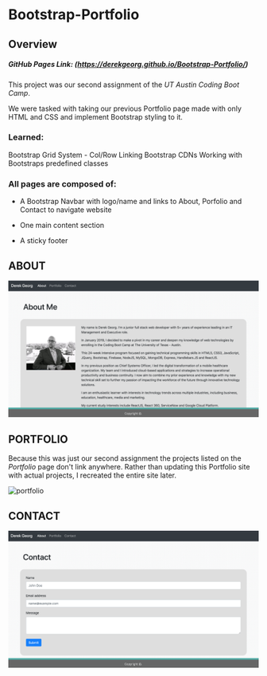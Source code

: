# Bootstrap-Portfolio
## Overview

##### GitHub Pages Link: (https://derekgeorg.github.io/Bootstrap-Portfolio/)

This project was our second assignment of the *UT Austin Coding Boot Camp*.

We were tasked with taking our previous Portfolio page made with only HTML and CSS and implement Bootstrap styling to it.

### Learned:
Bootstrap Grid System - Col/Row
Linking Bootstrap CDNs
Working with Bootstraps predefined classes

### All pages are composed of:
* A Bootstrap Navbar with logo/name and links to About, Porfolio and Contact to navigate website

* One main content section

* A sticky footer

## ABOUT

![about](/images/about.png)

## PORTFOLIO
Because this was just our second assignment the projects listed on the *Portfolio* page don't link anywhere. Rather than updating this Portfolio site with actual projects, I recreated the entire site later.

![portfolio](/images/porfolio.png)

## CONTACT

![contact](/images/contact.png)

